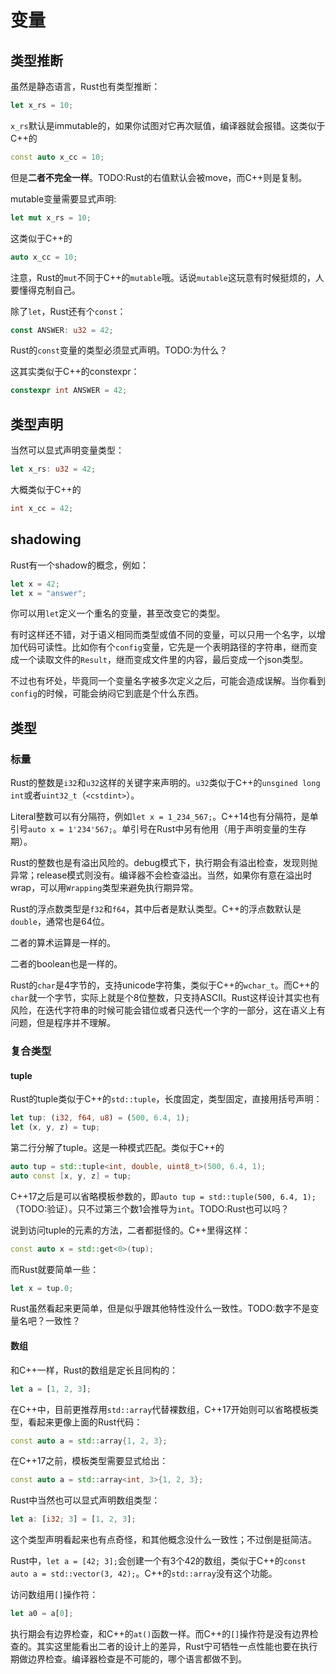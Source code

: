 # 变量

## 类型推断

虽然是静态语言，Rust也有类型推断：

```rust
let x_rs = 10;
```

`x_rs`默认是immutable的，如果你试图对它再次赋值，编译器就会报错。这类似于C++的

```cpp
const auto x_cc = 10;
```

但是**二者不完全一样**。TODO:Rust的右值默认会被move，而C++则是复制。

mutable变量需要显式声明:

```rust
let mut x_rs = 10;
```

这类似于C++的

```cpp
auto x_cc = 10;
```

注意，Rust的`mut`不同于C++的`mutable`哦。话说`mutable`这玩意有时候挺烦的，人要懂得克制自己。

除了`let`，Rust还有个`const`：

```rust
const ANSWER: u32 = 42;
```

Rust的`const`变量的类型必须显式声明。TODO:为什么？

这其实类似于C++的constexpr：

```cpp
constexpr int ANSWER = 42;
```

## 类型声明

当然可以显式声明变量类型：

```rust
let x_rs: u32 = 42;
```

大概类似于C++的

```cpp
int x_cc = 42;
```

## shadowing

Rust有一个shadow的概念，例如：

```rust
let x = 42;
let x = "answer";
```

你可以用`let`定义一个重名的变量，甚至改变它的类型。

有时这样还不错，对于语义相同而类型或值不同的变量，可以只用一个名字，以增加代码可读性。比如你有个`config`变量，它先是一个表明路径的字符串，继而变成一个读取文件的`Result`，继而变成文件里的内容，最后变成一个json类型。

不过也有坏处，毕竟同一个变量名字被多次定义之后，可能会造成误解。当你看到`config`的时候，可能会纳闷它到底是个什么东西。

## 类型

### 标量

Rust的整数是`i32`和`u32`这样的关键字来声明的。`u32`类似于C++的`unsgined long int`或者`uint32_t`（`<cstdint>`）。

Literal整数可以有分隔符，例如`let x = 1_234_567;`。C++14也有分隔符，是单引号`auto x = 1'234'567;`。单引号在Rust中另有他用（用于声明变量的生存期）。

Rust的整数也是有溢出风险的。debug模式下，执行期会有溢出检查，发现则抛异常；release模式则没有。编译器不会检查溢出。当然，如果你有意在溢出时wrap，可以用`Wrapping`类型来避免执行期异常。

Rust的浮点数类型是`f32`和`f64`，其中后者是默认类型。C++的浮点数默认是`double`，通常也是64位。

二者的算术运算是一样的。

二者的boolean也是一样的。

Rust的`char`是4字节的，支持unicode字符集，类似于C++的`wchar_t`。而C++的`char`就一个字节，实际上就是个8位整数，只支持ASCII。Rust这样设计其实也有风险，在迭代字符串的时候可能会错位或者只迭代一个字的一部分，这在语义上有问题，但是程序并不理解。

### 复合类型

#### tuple

Rust的tuple类似于C++的`std::tuple`，长度固定，类型固定，直接用括号声明：

```rust
let tup: (i32, f64, u8) = (500, 6.4, 1);
let (x, y, z) = tup;
```

第二行分解了tuple。这是一种模式匹配。类似于C++的

```cpp
auto tup = std::tuple<int, double, uint8_t>(500, 6.4, 1);
auto const [x, y, z] = tup;
```

C++17之后是可以省略模板参数的，即`auto tup = std::tuple(500, 6.4, 1);`（TODO:验证）。只不过第三个数1会推导为`int`。TODO:Rust也可以吗？

说到访问tuple的元素的方法，二者都挺怪的。C++里得这样：

```cpp
const auto x = std::get<0>(tup);
```

而Rust就要简单一些：

```rust
let x = tup.0;
```

Rust虽然看起来更简单，但是似乎跟其他特性没什么一致性。TODO:数字不是变量名吧？一致性？

#### 数组

和C++一样，Rust的数组是定长且同构的：

```rust
let a = [1, 2, 3];
```

在C++中，目前更推荐用`std::array`代替裸数组，C++17开始则可以省略模板类型，看起来更像上面的Rust代码：

```cpp
const auto a = std::array{1, 2, 3};
```

在C++17之前，模板类型需要显式给出：

```cpp
const auto a = std::array<int, 3>{1, 2, 3};
```

Rust中当然也可以显式声明数组类型：

```rust
let a: [i32; 3] = [1, 2, 3];
```

这个类型声明看起来也有点奇怪，和其他概念没什么一致性；不过倒是挺简洁。

Rust中，`let a = [42; 3];`会创建一个有3个42的数组，类似于C++的`const auto a = std::vector(3, 42);`。C++的`std::array`没有这个功能。

访问数组用`[]`操作符：

```rust
let a0 = a[0];
```

执行期会有边界检查，和C++的`at()`函数一样。而C++的`[]`操作符是没有边界检查的。其实这里能看出二者的设计上的差异，Rust宁可牺牲一点性能也要在执行期做边界检查。编译器检查是不可能的，哪个语言都做不到。
